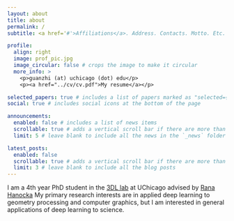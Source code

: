```yaml
---
layout: about
title: about
permalink: /
subtitle: <a href='#'>Affiliations</a>. Address. Contacts. Motto. Etc.

profile:
  align: right
  image: prof_pic.jpg
  image_circular: false # crops the image to make it circular
  more_info: >
    <p>guanzhi (at) uchicago (dot) edu</p>
    <p><a href="../cv/cv.pdf">My resume</a></p>

selected_papers: true # includes a list of papers marked as "selected={true}"
social: true # includes social icons at the bottom of the page

announcements:
  enabled: false # includes a list of news items
  scrollable: true # adds a vertical scroll bar if there are more than 3 news items
  limit: 5 # leave blank to include all the news in the `_news` folder

latest_posts:
  enabled: false
  scrollable: true # adds a vertical scroll bar if there are more than 3 new posts items
  limit: 3 # leave blank to include all the blog posts
---
```

I am a 4th year PhD student in the [3DL lab](https://threedle.cs.uchicago.edu/) at UChicago advised by [Rana Hanocka](https://people.cs.uchicago.edu/~ranahanocka/) My primary research interests are in applied deep learning to geometry processing and computer graphics, but I am interested in general applications of deep learning to science.